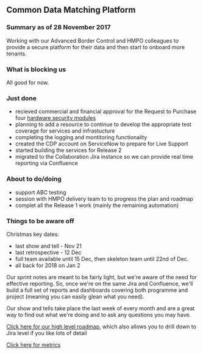 ## Common Data Matching Platform

### Summary as of 28 November 2017
Working with our Advanced Border Control and HMPO colleagues to provide a secure platform for their data and then start to onboard more tenants.

### What is blocking us
All good for now.

### Just done
- recieved commercial and financial approval for the Request to Purchase four [hardware security modules](https://hsm.utimaco.com/products/general-purpose-hsm/securityserver-se-gen2/)
- planning to add a resource to continue to develop the appropriate test coverage for services and infrastucture
- completing the logging and montitoring functionality
- created the CDP account on ServiceNow to prepare for Live Support
- started building the services for Release 2
- migrated to the Collaboration Jira instance so we can provide real time reporting via Confluence

### About to do/doing

- support ABC testing
- session with HMPO delivery team to to progress the plan and roadmap
- complet all the Release 1 work (mainly the remaining automation)

### Things to be aware off
Christmas key dates:
- last show and tell - Nov 21
- last retrospective - 12 Dec
- full team available until 15 Dec, then skeleton team until 22nd of Dec.
- all back for 2018 on Jan 2

Our sprint notes are meant to be fairly light, but we're aware of the need for effective reporting. So, once we're on the same Jira and Confluence, we'll build a full set of reports and dashboards covering both programme and project (meaning you can easily glean what you need). 

Our show and tells take place the last week of every month and are a great way to find out what we're doing and to ask any questions you may have.

[Click here for our high level roadmap](https://collaboration.homeoffice.gov.uk/display/CDP/A.+Roadmap), which also allows you to drill down to Jira level if you like lots of detail

[Click here for metrics](metrics.html)
